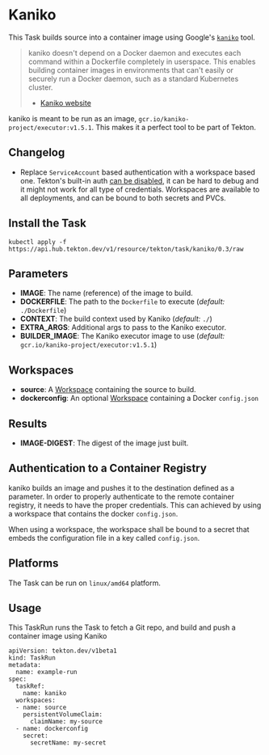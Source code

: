 # Kaniko

This Task builds source into a container image using Google's
[`kaniko`](https://github.com/GoogleCloudPlatform/kaniko) tool.

>kaniko doesn't depend on a Docker daemon and executes each command within a
>Dockerfile completely in userspace.  This enables building container images in
>environments that can't easily or securely run a Docker daemon, such as a
>standard Kubernetes cluster.
> - [Kaniko website](https://github.com/GoogleCloudPlatform/kaniko)

kaniko is meant to be run as an image, `gcr.io/kaniko-project/executor:v1.5.1`. This
makes it a perfect tool to be part of Tekton.

## Changelog

- Replace `ServiceAccount` based authentication with a workspace based one. Tekton's built-in auth
  [can be disabled](https://github.com/tektoncd/pipeline/blob/main/docs/auth.md#disabling-tektons-built-in-auth),
  it can be hard to debug and it might not work for all type of credentials. Workspaces are available to all
  deployments, and can be bound to both secrets and PVCs.

## Install the Task

```
kubectl apply -f https://api.hub.tekton.dev/v1/resource/tekton/task/kaniko/0.3/raw
```

## Parameters

* **IMAGE**: The name (reference) of the image to build.
* **DOCKERFILE**: The path to the `Dockerfile` to execute (_default:_ `./Dockerfile`)
* **CONTEXT**: The build context used by Kaniko (_default:_ `./`)
* **EXTRA_ARGS**: Additional args to pass to the Kaniko executor.
* **BUILDER_IMAGE**: The Kaniko executor image to use (_default:_ `gcr.io/kaniko-project/executor:v1.5.1`)

## Workspaces

* **source**: A [Workspace](https://github.com/tektoncd/pipeline/blob/master/docs/workspaces.md) containing the source to build.
* **dockerconfig**: An optional [Workspace](https://github.com/tektoncd/pipeline/blob/master/docs/workspaces.md) containing a Docker `config.json`

## Results

* **IMAGE-DIGEST**: The digest of the image just built.

## Authentication to a Container Registry

kaniko builds an image and pushes it to the destination defined as a parameter.
In order to properly authenticate to the remote container registry, it needs to
have the proper credentials. This can achieved by using a workspace that contains
the docker `config.json`.

When using a workspace, the workspace shall be bound to a secret that embeds the
configuration file in a key called `config.json`.

## Platforms

The Task can be run on `linux/amd64` platform.

## Usage

This TaskRun runs the Task to fetch a Git repo, and build and push a container
image using Kaniko

```
apiVersion: tekton.dev/v1beta1
kind: TaskRun
metadata:
  name: example-run
spec:
  taskRef:
    name: kaniko
  workspaces:
  - name: source
    persistentVolumeClaim:
      claimName: my-source
  - name: dockerconfig
    secret:
      secretName: my-secret
```
